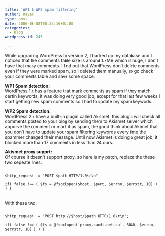```yaml
---
title: 'WP1 & WP2 spam filtering'
author: Rayed
type: post
date: 2006-06-08T00:33:16+03:00
categories:
  - Blog
wordpress_id: 243

---
```

<p>While upgrading WordPress to version 2, I backed up my database and I noticed that the comments table size is around 1.7MB which is huge, I don&#8217;t have that many comments. I find out that WordPress don&#8217;t delete comments even if they were marked spam, so I deleted them manually, so go check your comments table and save some space.</p>
<p><strong>WP1 Spam detection:</strong><br />
WordPress 1.x has a feature that mark comments as spam if they match certin keywords, it was doing very good job, except for that last few weeks I start getting new spam comments so I had to update my spam keywods.</p>
<p><strong>WP2 Spam detection:</strong><br />
WordPress 2.x have a built-in plugin called Akismet, this plugin will check all comments posted to your blog by sending them to Akismet server which apporve the comment or mark it as spam, the good think about Akimet that you don&#8217;t have to update your spam filtering keywords every time the spammer changed their message.  Until now Akismet is doing a great job, it blocked more than 17 comments in less than 24 ours.</p>
<p><strong>Akismet proxy supprt:</strong><br />
Of course it doesn&#8217;t support proxy, so here is my patch, replace the these two sepeate lines:<br />
<code><br />
$http_request  = "POST $path HTTP/1.0\r\n";<br />
if( false !== ( $fs = @fsockopen($host, $port, $errno, $errstr, 10) ) ) {<br />
</code><br />
With these two:<br />
<code><br />
$http_request  = "POST http://$host/$path HTTP/1.0\r\n";<br />
if( false !== ( $fs = @fsockopen('proxy.saudi.net.sa', 8080, $errno, $errstr, 10) ) ) {<br />
</code></p>

